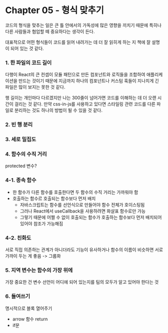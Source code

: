 # Chapter 05 - 형식 맞추기

코드의 형식을 맞추는 일은 큰 틀 안에서의 가독성에 많은 영향을 끼치기 때문에 특히나 다른 사람들과 협업할 떼 중요하다는 생각이 든다.

대표적으로 어떤 형식들이 코드를 읽어 내려가는 데 더 잘 읽히게 하는 지 책에 잘 설명이 되어 있는 것 같다.

### 1. 한 파일의 코드 길이

다행이 React의 큰 컨셉이 모듈 패턴으로 만든 컴포넌트와 로직들을 조합하여 애플리케이션을 만드는 것이기 때문에 지금까지 하나의 컴포넌트나 커스텀 훅들이 지나치게 긴 파일은 많이 보지는 못한 것 같다.

행 길이는 개인마다 다르겠지만 나는 300줄이 넘어가면 코드를 이해하는 데 더 오랜 시간이 걸리는 것 같다. 만약 css-in-js를 사용하고 있다면 스타일링 관련 코드를 다른 파일로 분리하는 것도 하나의 방법이 될 수 있을 것 같다.

### 2. 빈 행 분리

### 3. 세로 밀집도

### 4. 함수의 수직 거리

protected 변수?

### 4-1. 종속 함수

- 한 함수가 다른 함수를 호출한다면 두 함수의 수직 거리는 가까워야 함
- 호출하는 함수르 호출되는 함수보다 먼저 배치
  - 자바스크립트는 함수를 선언식으로 만들어야 함수 전체가 호이스팅됨
  - 그러나 React에서 useCallback을 사용하려면 화살표 함수로만 가능
  - 그렇기 때문에 어쩔 수 없이 호출되는 함수가 호출하는 함수보다 먼저 배치되어 있어야 참조가 가능해짐

### 4-2. 친화도

서로 직접 의존하는 관계가 아니더라도 기능이 유사하거나 함수의 이름이 비슷하면 서로 가까이 두는 게 좋음 -> 그룹화

### 5. 지역 변수는 함수의 가장 위에

가장 중요한 건 변수 선언이 어디에 되어 있는지를 팀의 모두가 알고 있어야 한다는 것

### 6. 들여쓰기

명시적으로 블록 열어주기

- arrow 함수 return
- if문
